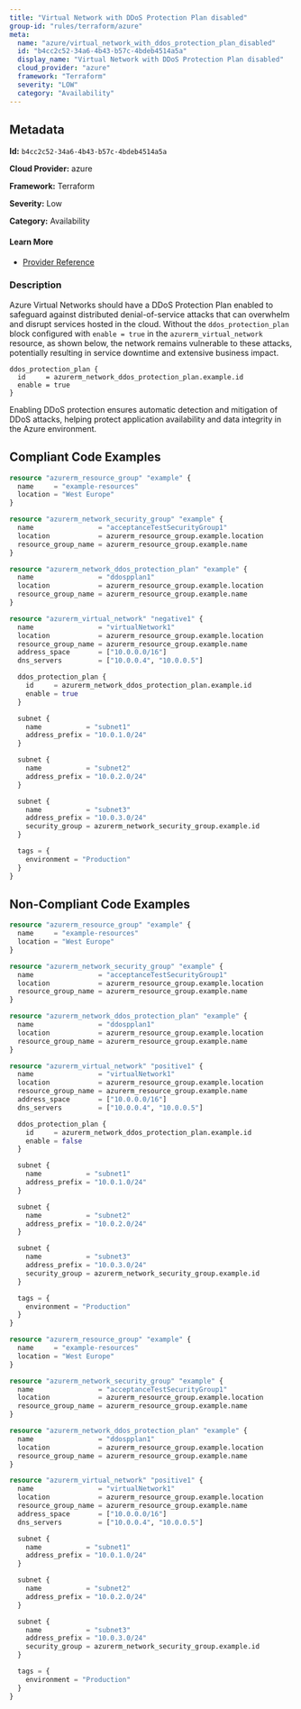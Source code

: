 ```yaml
---
title: "Virtual Network with DDoS Protection Plan disabled"
group-id: "rules/terraform/azure"
meta:
  name: "azure/virtual_network_with_ddos_protection_plan_disabled"
  id: "b4cc2c52-34a6-4b43-b57c-4bdeb4514a5a"
  display_name: "Virtual Network with DDoS Protection Plan disabled"
  cloud_provider: "azure"
  framework: "Terraform"
  severity: "LOW"
  category: "Availability"
---
```

## Metadata

**Id:** `b4cc2c52-34a6-4b43-b57c-4bdeb4514a5a`

**Cloud Provider:** azure

**Framework:** Terraform

**Severity:** Low

**Category:** Availability

#### Learn More

 - [Provider Reference](https://registry.terraform.io/providers/hashicorp/azurerm/latest/docs/resources/virtual_network#ddos_protection_plan)

### Description

 Azure Virtual Networks should have a DDoS Protection Plan enabled to safeguard against distributed denial-of-service attacks that can overwhelm and disrupt services hosted in the cloud. Without the `ddos_protection_plan` block configured with `enable = true` in the `azurerm_virtual_network` resource, as shown below, the network remains vulnerable to these attacks, potentially resulting in service downtime and extensive business impact.

```
ddos_protection_plan {
  id     = azurerm_network_ddos_protection_plan.example.id
  enable = true
}
```

Enabling DDoS protection ensures automatic detection and mitigation of DDoS attacks, helping protect application availability and data integrity in the Azure environment.


## Compliant Code Examples
```terraform
resource "azurerm_resource_group" "example" {
  name     = "example-resources"
  location = "West Europe"
}

resource "azurerm_network_security_group" "example" {
  name                = "acceptanceTestSecurityGroup1"
  location            = azurerm_resource_group.example.location
  resource_group_name = azurerm_resource_group.example.name
}

resource "azurerm_network_ddos_protection_plan" "example" {
  name                = "ddospplan1"
  location            = azurerm_resource_group.example.location
  resource_group_name = azurerm_resource_group.example.name
}

resource "azurerm_virtual_network" "negative1" {
  name                = "virtualNetwork1"
  location            = azurerm_resource_group.example.location
  resource_group_name = azurerm_resource_group.example.name
  address_space       = ["10.0.0.0/16"]
  dns_servers         = ["10.0.0.4", "10.0.0.5"]

  ddos_protection_plan {
    id     = azurerm_network_ddos_protection_plan.example.id
    enable = true
  }

  subnet {
    name           = "subnet1"
    address_prefix = "10.0.1.0/24"
  }

  subnet {
    name           = "subnet2"
    address_prefix = "10.0.2.0/24"
  }

  subnet {
    name           = "subnet3"
    address_prefix = "10.0.3.0/24"
    security_group = azurerm_network_security_group.example.id
  }

  tags = {
    environment = "Production"
  }
}

```
## Non-Compliant Code Examples
```terraform
resource "azurerm_resource_group" "example" {
  name     = "example-resources"
  location = "West Europe"
}

resource "azurerm_network_security_group" "example" {
  name                = "acceptanceTestSecurityGroup1"
  location            = azurerm_resource_group.example.location
  resource_group_name = azurerm_resource_group.example.name
}

resource "azurerm_network_ddos_protection_plan" "example" {
  name                = "ddospplan1"
  location            = azurerm_resource_group.example.location
  resource_group_name = azurerm_resource_group.example.name
}

resource "azurerm_virtual_network" "positive1" {
  name                = "virtualNetwork1"
  location            = azurerm_resource_group.example.location
  resource_group_name = azurerm_resource_group.example.name
  address_space       = ["10.0.0.0/16"]
  dns_servers         = ["10.0.0.4", "10.0.0.5"]

  ddos_protection_plan {
    id     = azurerm_network_ddos_protection_plan.example.id
    enable = false
  }

  subnet {
    name           = "subnet1"
    address_prefix = "10.0.1.0/24"
  }

  subnet {
    name           = "subnet2"
    address_prefix = "10.0.2.0/24"
  }

  subnet {
    name           = "subnet3"
    address_prefix = "10.0.3.0/24"
    security_group = azurerm_network_security_group.example.id
  }

  tags = {
    environment = "Production"
  }
}

```

```terraform
resource "azurerm_resource_group" "example" {
  name     = "example-resources"
  location = "West Europe"
}

resource "azurerm_network_security_group" "example" {
  name                = "acceptanceTestSecurityGroup1"
  location            = azurerm_resource_group.example.location
  resource_group_name = azurerm_resource_group.example.name
}

resource "azurerm_network_ddos_protection_plan" "example" {
  name                = "ddospplan1"
  location            = azurerm_resource_group.example.location
  resource_group_name = azurerm_resource_group.example.name
}

resource "azurerm_virtual_network" "positive1" {
  name                = "virtualNetwork1"
  location            = azurerm_resource_group.example.location
  resource_group_name = azurerm_resource_group.example.name
  address_space       = ["10.0.0.0/16"]
  dns_servers         = ["10.0.0.4", "10.0.0.5"]

  subnet {
    name           = "subnet1"
    address_prefix = "10.0.1.0/24"
  }

  subnet {
    name           = "subnet2"
    address_prefix = "10.0.2.0/24"
  }

  subnet {
    name           = "subnet3"
    address_prefix = "10.0.3.0/24"
    security_group = azurerm_network_security_group.example.id
  }

  tags = {
    environment = "Production"
  }
}

```